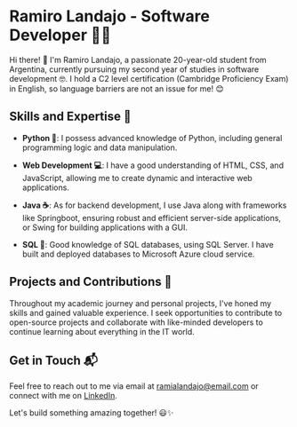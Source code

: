 
# Ramiro Landajo - Software Developer 👨‍💻

Hi there! 👋 I'm Ramiro Landajo, a passionate 20-year-old student from Argentina, currently pursuing my second year of studies in software development 🤓. I hold a C2 level certification (Cambridge Proficiency Exam) in English, so language barriers are not an issue for me! 😊

## Skills and Expertise 🚀
- **Python 🐍**: I possess advanced knowledge of Python, including general programming logic and data manipulation.

- **Web Development 💻**: I have a good understanding of HTML, CSS, and JavaScript, allowing me to create dynamic and interactive web applications.

- **Java ☕**: As for backend development, I use Java along with frameworks like Springboot, ensuring robust and efficient server-side applications, or Swing for building applications with a GUI.
  
- **SQL 💾**: Good knowledge of SQL databases, using SQL Server. I have built and deployed databases to Microsoft Azure cloud service.

## Projects and Contributions 💼

Throughout my academic journey and personal projects, I've honed my skills and gained valuable experience. I seek opportunities to contribute to open-source projects and collaborate with like-minded developers to continue learning about everything in the IT world.

## Get in Touch 📬

Feel free to reach out to me via email at ramialandajo@email.com or connect with me on [LinkedIn](www.linkedin.com/in/ramirolandajo).

Let's build something amazing together! 😃✨


